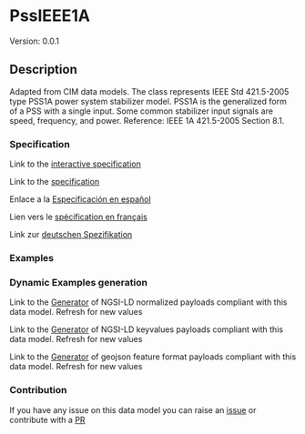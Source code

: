 # PssIEEE1A
Version: 0.0.1

## Description 

Adapted from CIM data models. The class represents IEEE Std 421.5-2005 type PSS1A power system stabilizer model. PSS1A is the generalized form of a PSS with a single input. Some common stabilizer input signals are speed, frequency, and power.  Reference: IEEE 1A 421.5-2005 Section 8.1.
### Specification

Link to the [interactive specification](https://swagger.lab.fiware.org/?url=https://github.com/smart-data-models/dataModel.EnergyCIM/blob/master/PssIEEE1A/swagger.yaml)

Link to the [specification](https://github.com/smart-data-models/dataModel.EnergyCIM/blob/master/PssIEEE1A/doc/spec.md)

Enlace a la [Especificación en español](https://github.com/smart-data-models/dataModel.EnergyCIM/blob/master/PssIEEE1A/doc/spec_ES.md)

Lien vers le [spécification en français](https://github.com/smart-data-models/dataModel.EnergyCIM/blob/master/PssIEEE1A/doc/spec_FR.md)

Link zur [deutschen Spezifikation](https://github.com/smart-data-models/dataModel.EnergyCIM/blob/master/PssIEEE1A/doc/spec_DE.md)
### Examples
### Dynamic Examples generation

Link to the [Generator](https://smartdatamodels.org/extra/ngsi-ld_generator.php?schemaUrl=https://raw.githubusercontent.com/smart-data-models/dataModel.EnergyCIM/master/PssIEEE1A/schema.json&email=info@smartdatamodels.org) of NGSI-LD normalized payloads compliant with this data model. Refresh for new values

Link to the [Generator](https://smartdatamodels.org/extra/ngsi-ld_generator_keyvalues.php?schemaUrl=https://raw.githubusercontent.com/smart-data-models/dataModel.EnergyCIM/master/PssIEEE1A/schema.json&email=info@smartdatamodels.org) of NGSI-LD keyvalues payloads compliant with this data model. Refresh for new values

Link to the [Generator](https://smartdatamodels.org/extra/geojson_features_generator_v1.0.php?schemaUrl=https://raw.githubusercontent.com/smart-data-models/dataModel.EnergyCIM/master/PssIEEE1A/schema.json&email=info@smartdatamodels.org) of geojson feature format payloads compliant with this data model. Refresh for new values
### Contribution

 If you have any issue on this data model you can raise an [issue](https://github.com/smart-data-models/dataModel.EnergyCIM/issues)  or contribute with a [PR](https://github.com/smart-data-models/dataModel.EnergyCIM/pulls)